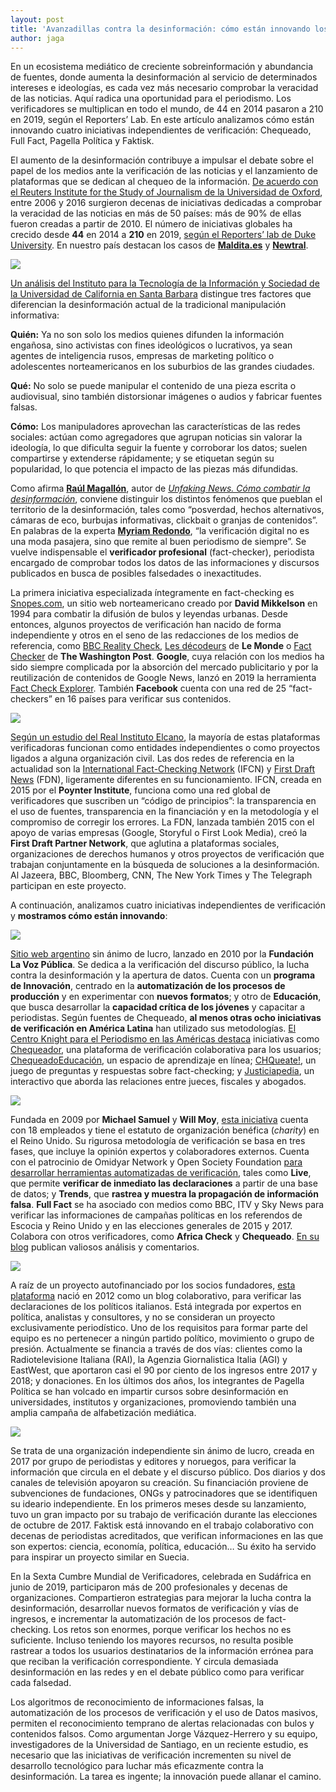```yaml
---
layout: post
title: 'Avanzadillas contra la desinformación: cómo están innovando los verificadores'
author: jaga
---
```

En un ecosistema mediático de creciente sobreinformación y abundancia de fuentes, donde aumenta la desinformación al servicio de determinados intereses e ideologías, es cada vez más necesario comprobar la veracidad de las noticias. Aquí radica una oportunidad para el periodismo. Los verificadores se multiplican en todo el mundo, de 44 en 2014 pasaron a 210 en 2019, según el Reporters’ Lab. En este artículo analizamos cómo están innovando cuatro iniciativas independientes de verificación: Chequeado, Full Fact, Pagella Política y Faktisk. 

El aumento de la desinformación contribuye a impulsar el debate sobre el papel de los medios ante la verificación de las noticias y el lanzamiento de plataformas que se dedican al chequeo de la información. [De acuerdo con el Reuters Institute for the Study of Journalism de la Universidad de Oxford](https://reutersinstitute.politics.ox.ac.uk/our-research/rise-fact-checking-sites-europe),  entre 2006 y 2016 surgieron decenas de iniciativas dedicadas a comprobar la veracidad de las noticias en más de 50 países: más de 90% de ellas fueron creadas a partir de 2010. El número de iniciativas globales ha crecido desde **44** en 2014 a **210** en 2019, [según el Reporters’ lab de Duke University](https://reporterslab.org/category/fact-checking/#article-2551). En nuestro país destacan los casos de [**Maldita.es**](https://maldita.es/) y [**Newtral**](https://www.newtral.es/).

![](/images/shots/verificadores-1.jpg)

[Un análisis del Instituto para la Tecnología de la Información y Sociedad de la Universidad de California en Santa Barbara](https://www.cits.ucsb.edu/fake-news/brief-history) distingue tres factores que diferencian la desinformación actual de la tradicional manipulación informativa:

**Quién:** Ya no son solo los medios quienes difunden la información engañosa, sino activistas con fines ideológicos o lucrativos, ya sean agentes de inteligencia rusos, empresas de marketing político o adolescentes norteamericanos en los suburbios de las grandes ciudades.

**Qué:** No solo se puede manipular el contenido de una pieza escrita o audiovisual, sino también distorsionar imágenes o audios y fabricar fuentes falsas.

**Cómo:** Los manipuladores aprovechan las características de las redes sociales: actúan como agregadores que agrupan noticias sin valorar la ideología, lo que dificulta seguir la fuente y corroborar los datos; suelen compartirse y extenderse rápidamente; y se etiquetan según su popularidad, lo que potencia el impacto de las piezas más difundidas.

Como afirma [**Raúl Magallón**](https://twitter.com/raulmagallon), autor de [_Unfaking News. Cómo combatir la desinformación_](https://www.researchgate.net/publication/331993487_UnfakingNews_Como_combatir_la_desinformacion), conviene distinguir los distintos fenómenos que pueblan el territorio de la desinformación, tales como “posverdad, hechos alternativos, cámaras de eco, burbujas informativas, clickbait o granjas de contenidos”. En palabras de la experta [**Myriam Redondo**](http://www.globograma.es/), “la verificación digital no es una moda pasajera, sino que remite al buen periodismo de siempre”. Se vuelve indispensable el **verificador profesional** (fact-checker), periodista encargado de comprobar todos los datos de las informaciones y discursos publicados en busca de posibles falsedades o inexactitudes.

La primera iniciativa especializada íntegramente en fact-checking es [Snopes.com](https://www.snopes.com/), un sitio web norteamericano creado por **David Mikkelson** en 1994 para combatir la difusión de bulos y leyendas urbanas. Desde entonces, algunos proyectos de verificación han nacido de forma independiente y otros en el seno de las redacciones de los medios de referencia, como [BBC Reality Check](https://www.bbc.com/news/reality_check), [Les décodeurs](https://www.lemonde.fr/les-decodeurs/) de **Le Monde** o [Fact Checker](https://www.washingtonpost.com/news/fact-checker/) de **The Washington Post**. **Google**, cuya relación con los medios ha sido siempre complicada por la absorción del mercado publicitario y por la reutilización de contenidos de Google News, lanzó en 2019 la herramienta [Fact Check Explorer](https://toolbox.google.com/factcheck/explorer). También **Facebook** cuenta con una red de 25 “fact-checkers” en 16 países para verificar sus contenidos.

![](/images/shots/verificadores-2.jpg)

[Según un estudio del Real Instituto Elcano](http://www.realinstitutoelcano.org/wps/wcm/connect/fc1e5338-b663-4254-943e-15b1d154e62e/DT8-2019-Badillo-sociedad-de-desinformacion-propaganda-fake-news-y-nueva-geopolitica-de-informacion.pdf?MOD=AJPERES&CACHEID=fc1e5338-b663-4254-943e-15b1d154e62e), la mayoría de estas plataformas verificadoras funcionan como entidades independientes o como proyectos ligados a alguna organización civil. Las dos redes de referencia en la actualidad son la [International Fact-Checking Network](https://www.poynter.org/ifcn/) (IFCN) y [First Draft News](https://firstdraftnews.org/) (FDN), ligeramente diferentes en su funcionamiento. IFCN, creada en 2015 por el **Poynter Institute**, funciona como una red global de verificadores que suscriben un “código de principios”: la transparencia en el uso de fuentes, transparencia en la financiación y en la metodología y el compromiso de corregir los errores. La FDN, lanzada también 2015 con el apoyo de varias empresas (Google, Storyful o First Look Media), creó la **First Draft Partner Network**, que aglutina a plataformas sociales, organizaciones de derechos humanos y otros proyectos de verificación que trabajan conjuntamente en la búsqueda de soluciones a la desinformación. Al Jazeera, BBC, Bloomberg, CNN, The New York Times y The Telegraph participan en este proyecto.

A continuación, analizamos cuatro iniciativas independientes de verificación y **mostramos cómo están innovando**:

![](/images/shots/chequeado.jpg)

[Sitio web argentino](https://chequeado.com/) sin ánimo de lucro, lanzado en 2010 por la **Fundación La Voz Pública**. Se dedica a la verificación del discurso público, la lucha contra la desinformación y la apertura de datos. Cuenta con un **programa de Innovación**, centrado en la **automatización de los procesos de producción** y en experimentar con **nuevos formatos**; y otro de **Educación**, que busca desarrollar la **capacidad crítica de los jóvenes** y capacitar a periodistas. Según fuentes de Chequeado, **al menos otras ocho iniciativas de verificación en América Latina** han utilizado sus metodologías. [El Centro Knight para el Periodismo en las Américas destaca](https://knightcenter.utexas.edu/es/blog/00-18251-la-apuesta-por-el-fact-checking-periodistas-crean-mas-iniciativas-para-verificar-el-di) iniciativas como  [Chequeador](http://chequeado.com/proyectos/chequeador/), una plataforma de verificación colaborativa para los usuarios; [ChequeadoEducación](http://chequeado.com/proyectos/plataforma-de-e-learning-de-chequeado/), un espacio de aprendizaje en línea; [CHQueate!](http://chequeado.com/proyectos/chqqueate/), un juego de preguntas y respuestas sobre fact-checking; y [Justiciapedia](http://chequeado.com/proyectos/justiciapedia/), un interactivo que aborda las relaciones entre jueces, fiscales y abogados.   

![](/images/shots/full-fact.jpg)

Fundada en 2009 por **Michael Samuel** y **Will Moy**, [esta iniciativa](https://fullfact.org/) cuenta con 18 empleados y tiene el estatuto de organización benéfica (_charity_) en el Reino Unido. Su rigurosa metodología de verificación se basa en tres fases, que incluye la opinión expertos y colaboradores externos. Cuenta con el patrocinio de Omidyar Network y Open Society Foundation [para desarrollar herramientas automatizadas de verificación](https://www.journalism.co.uk/news/full-fact-is-developing-two-new-tools-for-automated-fact-checking-/s2/a706611/), tales como **Live**, que permite **verificar de inmediato las declaraciones** a partir de una base de datos; y **Trends**, que **rastrea y muestra la propagación de información falsa**. **Full Fact** se ha asociado con medios como BBC, ITV y Sky News para verificar las informaciones de campañas políticas en los referendos de Escocia y Reino Unido y en las elecciones generales de 2015 y 2017. Colabora con otros verificadores, como **Africa Check** y **Chequeado**. [En su blog](https://fullfact.org/blog/) publican valiosos análisis y comentarios.

![](/images/shots/pagella.jpg)

A raíz de un proyecto autofinanciado por los socios fundadores, [esta plataforma](https://pagellapolitica.it/) nació en 2012 como un blog colaborativo, para verificar las declaraciones de los políticos italianos. Está integrada por expertos en política, analistas y consultores, y no se consideran un proyecto exclusivamente periodístico. Uno de los requisitos para formar parte del equipo es no pertenecer a ningún partido político, movimiento o grupo de presión. Actualmente se financia a través de dos vías: clientes como la Radiotelevisione Italiana (RAI), la Agenzia Giornalistica Italia (AGI) y EastWest, que aportaron casi el 90 por ciento de los ingresos entre 2017 y 2018; y donaciones. En los últimos dos años, los integrantes de Pagella Política se han volcado en impartir cursos sobre desinformación en universidades, institutos y organizaciones, promoviendo también una amplia campaña de alfabetización mediática.

![](/images/shots/faktisk.png)

Se trata de una organización  independiente sin ánimo de lucro, creada en 2017 por grupo de periodistas y editores y noruegos, para verificar la información que circula en el debate y el discurso público. Dos diarios y dos canales de televisión apoyaron su creación. Su financiación proviene de subvenciones de fundaciones, ONGs y patrocinadores que se identifiquen su ideario independiente. En los primeros meses desde su lanzamiento, tuvo un gran impacto por su trabajo de verificación durante las elecciones de octubre de 2017. Faktisk está innovando en el trabajo colaborativo con decenas de periodistas acreditados, que verifican informaciones en las que son expertos: ciencia, economía, política, educación… Su éxito ha servido para inspirar un proyecto similar en Suecia.

En la Sexta Cumbre Mundial de Verificadores, celebrada en Sudáfrica en junio de 2019, participaron más de 200 profesionales y decenas de organizaciones. Compartieron estrategias para mejorar la lucha contra la desinformación,  desarrollar nuevos formatos de verificación y vías de ingresos, e incrementar la automatización de los procesos de fact-checking. Los retos son enormes, porque verificar los hechos no es suficiente. Incluso teniendo los mayores recursos, no resulta posible rastrear a todos los usuarios destinatarios de la información errónea para que reciban la verificación correspondiente. Y circula demasiada desinformación en las redes y en el debate público como para verificar cada falsedad.

Los algoritmos de reconocimiento de informaciones falsas, la automatización de los procesos de verificación y el uso de Datos masivos, permiten el reconocimiento temprano de alertas relacionadas con bulos y contenidos falsos. Como argumentan Jorge Vázquez-Herrero y su equipo, investigadores de la Universidad de Santiago, en un reciente estudio, es necesario que las iniciativas de verificación incrementen su nivel de desarrollo tecnológico para luchar más eficazmente contra la desinformación. La tarea es ingente; la innovación puede allanar el camino.

